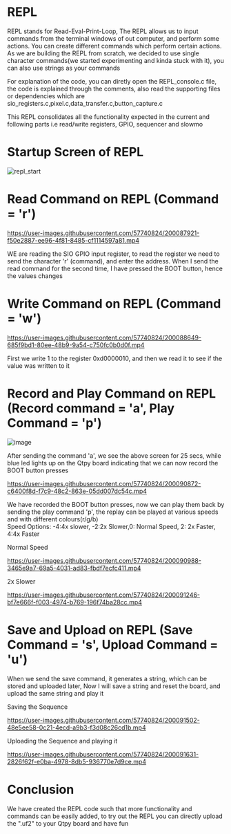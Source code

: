 # REPL
REPL stands for Read-Eval-Print-Loop, The REPL allows us to input commands from the terminal windows of out computer, and perform some actions. You can create different commands
which perform certain actions.
As we are building the REPL from scratch, we decided to use single character commands(we started experimenting and kinda stuck with it), you can also use strings as your commands

For explanation of the code, you can diretly open the REPL_console.c file, the code is explained through the comments, also read the supporting files or dependencies which are 
sio_registers.c,pixel.c,data_transfer.c,button_capture.c

This REPL consolidates all the functionality expected in the current and following parts i.e read/write registers, GPIO, sequencer and slowmo

# Startup Screen of REPL

![repl_start](https://user-images.githubusercontent.com/57740824/200087790-a45a0590-581a-48b9-9117-a0e24dd2b357.png)

# Read Command on REPL (Command = 'r')

https://user-images.githubusercontent.com/57740824/200087921-f50e2887-ee96-4f81-8485-cf1114597a81.mp4

WE are reading the SIO GPIO input register, to read the register we need to send the character 'r' (command), and enter the address. When I send the read command for the second time, I have pressed the BOOT button, hence the values changes

# Write Command on REPL (Command = 'w')

https://user-images.githubusercontent.com/57740824/200088649-685f9bd1-80ee-48b9-9a54-c750fc0b0d0f.mp4

First we write 1 to the register 0xd0000010, and then we read it to see if the value was written to it

# Record and Play Command on REPL (Record command = 'a', Play Command = 'p')

![image](https://user-images.githubusercontent.com/57740824/200088841-f63153ca-f027-4fbf-a922-27ab9155f7d2.png)

After sending the command 'a', we see the above screen for 25 secs, while blue led lights up on the Qtpy board indicating that we can now record the BOOT button presses

https://user-images.githubusercontent.com/57740824/200090872-c6400f8d-f7c9-48c2-863e-05dd007dc54c.mp4

We have recorded the BOOT button presses, now we can play them back by sending the play command 'p', the replay can be played at various speeds and with different colours(r/g/b)  
Speed Options: -4:4x slower, -2:2x Slower,0: Normal Speed, 2: 2x Faster, 4:4x Faster

Normal Speed

https://user-images.githubusercontent.com/57740824/200090988-3465e9a7-69a5-4031-ad83-fbdf7ecfc411.mp4

2x Slower

https://user-images.githubusercontent.com/57740824/200091246-bf7e666f-f003-4974-b769-196f74ba28cc.mp4

# Save and Upload on REPL (Save Command = 's', Upload Command = 'u')
When we send the save command, it generates a string, which can be stored and uploaded later, Now I will save a string and reset the board, and upload the same string and play it

Saving the Sequence

https://user-images.githubusercontent.com/57740824/200091502-48e5ee58-0c21-4ecd-a9b3-f3d08c26cd1b.mp4

Uploading the Sequence and playing it

https://user-images.githubusercontent.com/57740824/200091631-2826f62f-e0ba-4978-8db5-936770e7d9ce.mp4

# Conclusion
We have created the REPL code such that more functionality and commands can be easily added, to try out the REPL you can directly upload the ".uf2" to your Qtpy board and have fun



